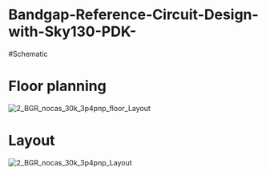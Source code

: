 # Bandgap-Reference-Circuit-Design-with-Sky130-PDK-

#Schematic 

# Floor planning
![2_BGR_nocas_30k_3p4pnp_floor_Layout](https://user-images.githubusercontent.com/84044368/207307503-90fc279e-0ba5-4b36-8ab7-676acb66bc71.png)

# Layout
![2_BGR_nocas_30k_3p4pnp_Layout](https://user-images.githubusercontent.com/84044368/207306192-619ad1a4-2301-4f45-9f3b-a75ddb8c9f9b.png)

